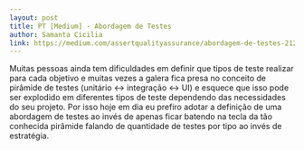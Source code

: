 ```yaml
---
layout: post
title: PT [Medium] - Abordagem de Testes
author: Samanta Cicilia
link: https://medium.com/assertqualityassurance/abordagem-de-testes-212b6238f0c3
---
```


Muitas pessoas ainda tem dificuldades em definir que tipos de teste realizar para cada objetivo e muitas vezes a galera fica presa no conceito de pirâmide de testes (unitário <-> integração <-> UI) e esquece que isso pode ser explodido em diferentes tipos de teste dependendo das necessidades do seu projeto.
Por isso hoje em dia eu prefiro adotar a definição de uma abordagem de testes ao invés de apenas ficar batendo na tecla da tão conhecida pirâmide falando de quantidade de testes por tipo ao invés de estratégia.

